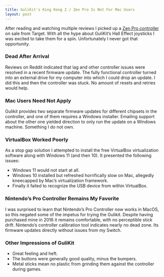 ```yaml
---
title: GuliKit's King Kong 2 / Zen Pro Is Not For Mac Users
layout: post
---
```

After reading and watching multiple reviews I picked up a [Zen Pro controller](https://www.gulikit.com/productinfo/925509.html) on sale from Target. With all the hype about GuliKit’s Hall Effect joysticks I was excited to take them for a spin. Unfortunately I never got that opportunity.

### Dead After Arrival
Reviews on Reddit indicated that lag and other controller issues were resolved in a recent firmware update. The fully functional controller turned into an external drive for my computer into which I could drop an update. I did this and then the controller was stuck. No amount of resets and retries would help.

### Mac Users Need Not Apply
Gulikit provides two separate firmware updates for different chipsets in the controller, and one of them requires a Windows installer. Emailing support about the other one yielded direction to only run the update on a Windows machine. Something I do not own.

### VirtualBox Worked Poorly
As a stop gap solution I attempted to install the free VirtualBox virtualization software along with Windows 11 (and then 10). It presented the following issues:
- Windows 11 would not start at all.
- Windows 10 installed but refreshed horrifically slow on Mac, allegedly kneecapped by Mac’s virtualization framework.
- Finally it failed to recognize the USB device from within VirtualBox.

### Nintendo’s Pro Controller Remains My Favorite
I was surprised to learn that Nintendo’s Pro Controller now works in MacOS, so this negated some of the impetus for trying the Gulikit. Despite having purchased mine in 2016 it remains comfortable, with no perceptible stick drift. Nintendo’s controller calibration tool indicates nearly no dead zone. Its firmware updates directly without issues from my Switch.

### Other Impressions of GuliKit
* Great feeling and heft.
* The buttons were generally good quality, minus the bumpers.
* Metal sticks mean no plastic from grinding them against the controller during games.